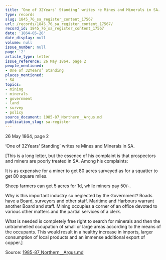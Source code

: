 ```yaml
---
title: ‘One of 32Years’ Standing’ writes re Mines and Minerals in SA.
type: records
slug: 1845_76_sa_register_content_17567
url: /records/1845_76_sa_register_content_17567/
record_id: 1845_76_sa_register_content_17567
date: '1864-05-26'
date_display: null
volume: null
issue_number: null
page: '2'
article_type: letter
issue_reference: 26 May 1864, page 2
people_mentioned:
- One of 32Years’ Standing
places_mentioned:
- SA
topics:
- mining
- minerals
- government
- land
- survey
- policy
source_document: 1985-87_Northern__Argus.md
publication_slug: sa-register
---
```


26 May 1864, page 2

‘One of 32Years’ Standing’ writes re Mines and Minerals in SA.

[This is a long letter, but the essence of his complaint is that prospectors and miners are poorly treated in SA.  Among his complaints:

It is as expensive for a miner to get 80 acres surveyed as for a squatter to get 80 square miles.

Sheep farmers can get 5 acres for 1d, while miners pay 50/-.

Why is this important industry so neglected by the Government?  Roads have a Board, surveyors and other staff.  Maritime and Harbours warrant another Board and staff.  Mining occupies a corner of an office devoted to various other matters and the partial services of a clerk.

What is needed is completely free right to search for minerals and then the untrammelled occupation of small or large areas according to the means of the occupants.  This would result in a healthy increase in imports, larger consumption of local products and an immense additional export of copper.]


Source: [1985-87_Northern__Argus.md](/downloads/markdown/1985-87_Northern__Argus.md)
